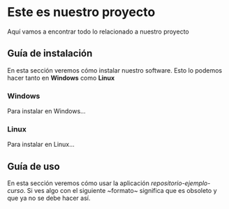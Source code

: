 # Este es nuestro proyecto

Aquí vamos a encontrar todo lo relacionado a nuestro proyecto

## Guía de instalación

En esta sección veremos cómo instalar nuestro software. Esto lo podemos hacer tanto en **Windows** como **Linux**

### Windows

Para instalar en Windows...

### Linux

Para instalar en Linux...

## Guía de uso

En esta sección veremos cómo usar la aplicación _repositorio-ejemplo-curso_. Si ves algo con el siguiente ~formato~ significa que es obsoleto y que ya no se debe hacer así.
